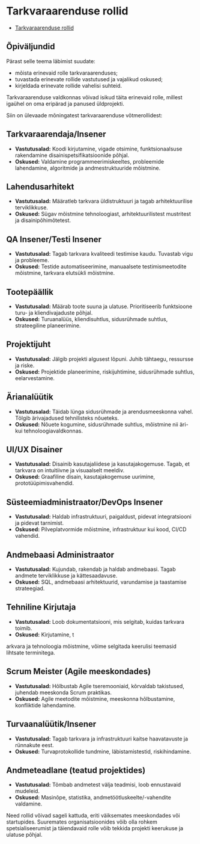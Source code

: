 # Tarkvaraarenduse rollid

- [Tarkvaraarenduse rollid](#tarkvaraarenduse-rollid)

## Õpiväljundid

Pärast selle teema läbimist suudate:

- mõista erinevaid rolle tarkvaraarenduses;
- tuvastada erinevate rollide vastutused ja vajalikud oskused;
- kirjeldada erinevate rollide vahelisi suhteid.

Tarkvaraarenduse valdkonnas võivad isikud täita erinevaid rolle, millest igaühel on oma eripärad ja panused üldprojekti.

Siin on ülevaade mõningatest tarkvaraarenduse võtmerollidest:

## Tarkvaraarendaja/Insener
- **Vastutusalad:** Koodi kirjutamine, vigade otsimine, funktsionaalsuse rakendamine disainispetsifikatsioonide põhjal.
- **Oskused:** Valdamine programmeerimiskeeltes, probleemide lahendamine, algoritmide ja andmestruktuuride mõistmine.

## Lahendusarhitekt
- **Vastutusalad:** Määratleb tarkvara üldistruktuuri ja tagab arhitektuurilise terviklikkuse.
- **Oskused:** Sügav mõistmine tehnoloogiast, arhitektuurilistest mustritest ja disainipõhimõtetest.

## QA Insener/Testi Insener
- **Vastutusalad:** Tagab tarkvara kvaliteedi testimise kaudu. Tuvastab vigu ja probleeme.
- **Oskused:** Testide automatiseerimine, manuaalsete testimismeetodite mõistmine, tarkvara elutsükli mõistmine.

## Tootepäällik
- **Vastutusalad:** Määrab toote suuna ja ulatuse. Prioritiseerib funktsioone turu- ja kliendivajaduste põhjal.
- **Oskused:** Turuanalüüs, kliendisuhtlus, sidusrühmade suhtlus, strateegiline planeerimine.

## Projektijuht
- **Vastutusalad:** Jälgib projekti algusest lõpuni. Juhib tähtaegu, ressursse ja riske.
- **Oskused:** Projektide planeerimine, riskijuhtimine, sidusrühmade suhtlus, eelarvestamine.

## Ärianalüütik
- **Vastutusalad:** Täidab lünga sidusrühmade ja arendusmeeskonna vahel. Tõlgib ärivajadused tehnilisteks nõueteks.
- **Oskused:** Nõuete kogumine, sidusrühmade suhtlus, mõistmine nii äri- kui tehnoloogiavaldkonnas.

## UI/UX Disainer
- **Vastutusalad:** Disainib kasutajaliidese ja kasutajakogemuse. Tagab, et tarkvara on intuitiivne ja visuaalselt meeldiv.
- **Oskused:** Graafiline disain, kasutajakogemuse uurimine, prototüüpimisvahendid.

## Süsteemiadministraator/DevOps Insener
- **Vastutusalad:** Haldab infrastruktuuri, paigaldust, pidevat integratsiooni ja pidevat tarnimist.
- **Oskused:** Pilveplatvormide mõistmine, infrastruktuur kui kood, CI/CD vahendid.

## Andmebaasi Administraator
- **Vastutusalad:** Kujundab, rakendab ja haldab andmebaasi. Tagab andmete terviklikkuse ja kättesaadavuse.
- **Oskused:** SQL, andmebaasi arhitektuurid, varundamise ja taastamise strateegiad.

## Tehniline Kirjutaja
- **Vastutusalad:** Loob dokumentatsiooni, mis selgitab, kuidas tarkvara toimib.
- **Oskused:** Kirjutamine, t

arkvara ja tehnoloogia mõistmine, võime selgitada keerulisi teemasid lihtsate terminitega.

## Scrum Meister (Agile meeskondades)
- **Vastutusalad:** Hõlbustab Agile tseremooniaid, kõrvaldab takistused, juhendab meeskonda Scrum praktikas.
- **Oskused:** Agile meetodite mõistmine, meeskonna hõlbustamine, konfliktide lahendamine.

## Turvaanalüütik/Insener
- **Vastutusalad:** Tagab tarkvara ja infrastruktuuri kaitse haavatavuste ja rünnakute eest.
- **Oskused:** Turvaprotokollide tundmine, läbistamistestid, riskihindamine.

## Andmeteadlane (teatud projektides)
- **Vastutusalad:** Tõmbab andmetest välja teadmisi, loob ennustavaid mudeleid.
- **Oskused:** Masinõpe, statistika, andmetöötluskeelte/-vahendite valdamine.

Need rollid võivad sageli kattuda, eriti väiksemates meeskondades või startupides. Suuremates organisatsioonides võib olla rohkem spetsialiseerumist ja täiendavaid rolle võib tekkida projekti keerukuse ja ulatuse põhjal.